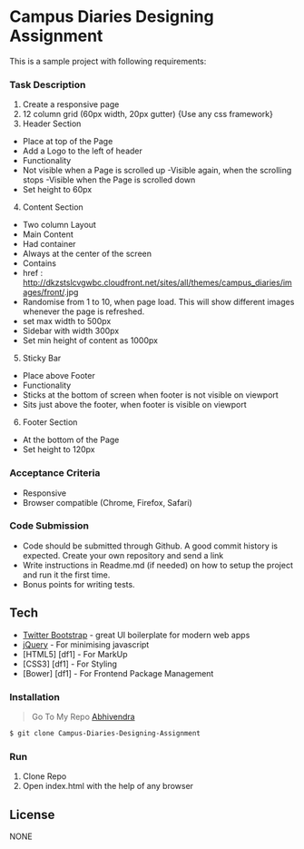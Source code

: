 # Campus Diaries Designing Assignment
This is a sample project with following requirements:
### Task Description
 1. Create a responsive page
 2. 12 column grid (60px width, 20px gutter) {Use any css framework}
 3. Header Section
- Place at top of the Page
- Add a Logo to the left of header
- Functionality  
- Not visible when a Page is scrolled up
-Visible again, when the scrolling stops
-Visible when the Page is scrolled down
- Set height to 60px
 4. Content Section
- Two column Layout
- Main Content 
- Had container <div class=”img-wrapper”>
- Always at the center of the screen
- Contains <img>
- href : http://dkzstslcvgwbc.cloudfront.net/sites/all/themes/campus_diaries/images/front/<number>.jpg
- Randomise <number> from 1 to 10, when page load. This will show different images whenever the page is refreshed.
- set max width to 500px
- Sidebar with width 300px
- Set min height of content as 1000px
 5.  Sticky Bar
- Place above Footer
- Functionality
- Sticks at the bottom of screen when footer is not visible on viewport
- Sits just above the footer, when footer is visible on viewport
 6.  Footer Section
- At the bottom of the Page
- Set height to 120px


### Acceptance Criteria
- Responsive
- Browser compatible (Chrome, Firefox, Safari)
### Code Submission
- Code should be submitted through Github. A good commit history is expected. Create your own repository and send a link
- Write instructions in Readme.md (if needed) on how to setup the project and run it the first time.
- Bonus points for writing tests.

## Tech
* [Twitter Bootstrap] - great UI boilerplate for modern web apps
* [jQuery] - For minimising javascript
* [HTML5] [df1] - For MarkUp
* [CSS3] [df1] - For Styling
* [Bower] [df1] - For Frontend Package Management

### Installation
> Go To My Repo [Abhivendra]
```sh
$ git clone Campus-Diaries-Designing-Assignment
```
### Run
1. Clone Repo
2. Open index.html with the help of any browser

License
----
NONE

   [Twitter Bootstrap]: <http://twitter.github.com/bootstrap/>
   [jQuery]: <http://jquery.com>
   [Abhivendra]: <https://github.com/Abhivendra/>



